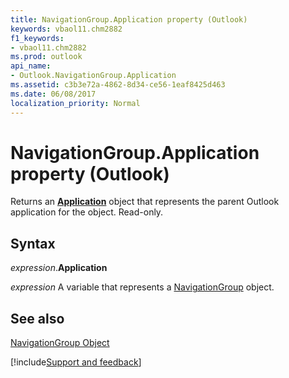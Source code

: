 ```yaml
---
title: NavigationGroup.Application property (Outlook)
keywords: vbaol11.chm2882
f1_keywords:
- vbaol11.chm2882
ms.prod: outlook
api_name:
- Outlook.NavigationGroup.Application
ms.assetid: c3b3e72a-4862-8d34-ce56-1eaf8425d463
ms.date: 06/08/2017
localization_priority: Normal
---
```



# NavigationGroup.Application property (Outlook)

Returns an  **[Application](Outlook.Application.md)** object that represents the parent Outlook application for the object. Read-only.


## Syntax

_expression_.**Application**

_expression_ A variable that represents a [NavigationGroup](Outlook.NavigationGroup.md) object.


## See also


[NavigationGroup Object](Outlook.NavigationGroup.md)

[!include[Support and feedback](~/includes/feedback-boilerplate.md)]